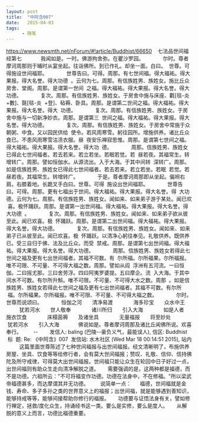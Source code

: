 ```yaml
---
layout: post
title:  "中阿含007"
date:   2015-04-03
tags:
      - 随笔
---
```



https://www.newsmth.net/nForum/#!article/Buddhist/66650
 
 七法品世间福经第七
   
 　　我闻如是。一时。佛游拘舍弥。在瞿沙罗园。
   
 　　尔时。尊者摩诃周那则于晡时从宴坐起。往诣佛所。到已作礼。却坐一面。白曰。
 世尊。可得施设世间福耶。
   
 　　世尊告曰。可得。周那。有七世间福。得大福祐。得大果报。得大名誉。得大功德
 。云何为七。周那。有信族姓男、族姓女。施比丘众房舍、堂阁。周那。是谓第一世间
 之福。得大福祐。得大果报。得大名誉。得大功德。
   
 　　复次。周那。有信族姓男、族姓女。于房舍中施与床座、氍\[毯-炎+數\]、毾\[毯-炎
 +登\]、毡褥、卧具。周那。是谓第二世间之福。得大福祐。得大果报。得大名誉。得大
 功德。
   
 　　复次。周那。有信族姓男、族姓女。于房舍中施与一切新净妙衣。周那。是谓第三
 世间之福。得大福祐。得大果报。得大名誉。得大功德。
   
 　　复次。周那。有信族姓男、族姓女。于房舍中常施于众朝粥、中食。又以园民供给
 使令。若风雨寒雪。躬往园所。增施供养。诸比丘众食已。不患风雨寒雪沽渍衣服。昼
 夜安乐禅寂思惟。周那。是谓第七世间之福。得大福祐。得大果报。得大名誉。得大功
 德。
   
 　　周那。信族姓男、族姓女已得此七世间福者。若去若来。若立若坐。若眠若觉。若
 昼若夜。其福常生。转增转广。周那。譬如恒伽水。从源流出。入于大海。于其中间转
 深转广。周那。如是信族姓男、族姓女已得此七世间福者。若去若来。若立若坐。若眠
 若觉。若昼若夜。其福常生。转增转广。
   
 　　于是。尊者摩诃周那即从坐起。偏袒右肩。右膝着地。长跪叉手白曰。世尊。可得
 施设出世间福耶。
   
 　　世尊告曰。可得。周那。更有七福出于世间。得大福祐。得大果报。得大名誉。得
 大功德。云何为七。周那。有信族姓男、族姓女。闻如来、如来弟子游于某处。闻已欢
 喜。极怀踊跃。周那。是谓第一出世间福。得大福祐。得大果报。得大名誉。得大功德
 。
   
 　　复次。周那。有信族姓男、族姓女。闻如来、如来弟子欲从彼至此。闻已欢喜。极
 怀踊跃。周那。是谓第二出世间福。得大福祐。得大果报。得大名誉。得大功德。
   
 　　复次。周那。有信族姓男、族姓女。闻如来、如来弟子已从彼至此。闻已欢喜。极
 怀踊跃。以清净心躬往奉见。礼敬供养。既供养已。受三自归于佛、法及比丘众。而受
 禁戒。周那。是谓第七出世间福。得大福祐。得大果报。得大名誉。得大功德。
   
 　　周那。信族姓男、族姓女若得此七世间之福及更有七出世间福者。其福不可数。有
 尔所福。尔所福果。尔所福报。唯不可限、不可量、不可得大福之数。周那。譬如从阎
 浮洲有五河流。一曰恒伽。二曰摇尤那。三曰舍劳浮。四曰阿夷罗婆提。五曰摩企。流
 入大海。于其中间水不可数。有尔所升斛。唯不可限。不可量、不可得大水之数。周那
 。如是信族姓男、族姓女若得此七世间之福及更有七出世间福者。其福不可数。有尔所
 福。尔所福果。尔所福报。唯不可限、不可量、不可得大福之数。
   
 　　尔时。世尊而说颂曰。
   
 　　恒伽之河　　清净易渡
   
 　　 海多珍宝　　众水中王
   
 　　 犹若河水　　世人敬奉
   
 　　 诸川所归　　引入大海
   
 　　 如是人者　　施衣饮食
   
 　　 床榻茵褥　　及诸坐具
   
 　　 无量福报　　将至妙处
   
 　　 犹若河水　　引入大海
   
 　　佛说如是。尊者摩诃周那及诸比丘闻佛所说。欢喜奉行。  
   
 \--
   
   发信人: baling (巴陵\--豪负义气，最能误人), 信区: Buddhist
 标  题: Re: 《中阿含》007
 发信站: 水木社区 (Wed Mar 18 00:14:51 2015), 站内
   
   
 这篇里面世尊陈述了七种世间福报与出世间福报。经文清晰明了，布施供养房屋、坐具、饮食等等给修行者，会有莫大世间福报；赞叹、礼敬、信仰、信持佛陀及所守戒律，可得莫大出世间福报。世间福只能让众生在轮回中日子好过一点，出世间福则有助众生走向清净解脱之道。
   
 需要强调的是，这两种都是福德，而不是功德。六祖所云："不可将福变作功德。功德在法身中，不在修福。"所以梁武帝福德甚多，而达摩谓其并无功德。
  
  
 说简单一点：
   
 福德，世间福就是金钱、寿命、多子多孙之类的世界意义上的福报；出世间福，就是能够遇到善知识，能够持戒等等，能够间接帮助你修行的福报。
   
 功德要与证悟法身有关，譬如修行禅定，拯救/度化众生，持诵经书这一类。要么是实修，要么是度人。
   
 从解脱的意义上而言，功德比福德重要。

